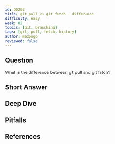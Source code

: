 ```yaml
---
id: Q0202
title: git pull vs git fetch — difference
difficulty: easy
week: 02
topics: [git, branching]
tags: [git, pull, fetch, history]
author: mazpugo
reviewed: false
---
```


## Question
What is the difference between git pull and git fetch?


## Short Answer


## Deep Dive


## Pitfalls


## References

